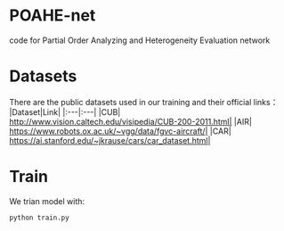# POAHE-net
code for Partial Order Analyzing and Heterogeneity Evaluation network

# Datasets
There are the public datasets used in our training and their official links：
|Dataset|Link|
|:---|:---|
|CUB| http://www.vision.caltech.edu/visipedia/CUB-200-2011.html|
|AIR| https://www.robots.ox.ac.uk/~vgg/data/fgvc-aircraft/|
|CAR| https://ai.stanford.edu/~jkrause/cars/car_dataset.html|

# Train
We trian model with:
```
python train.py
```

